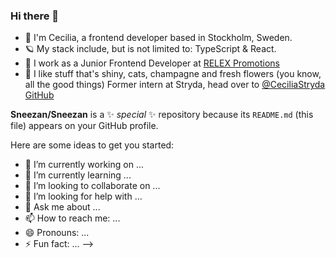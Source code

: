 
### Hi there 👋

- 👋 I'm Cecilia, a frontend developer based in Stockholm, Sweden.
- 🪐 My stack include, but is not limited to: TypeScript & React. 
- 👻 I work as a Junior Frontend Developer at [RELEX Promotions](https://www.relexsolutions.com/solutions/promotion-planning-software/)
- 💎 I like stuff that's shiny, cats, champagne and fresh flowers (you know, all the good things)
Former intern at Stryda, head over to [@CeciliaStryda GitHub](https://github.com/CeciliaStryda)

**Sneezan/Sneezan** is a ✨ _special_ ✨ repository because its `README.md` (this file) appears on your GitHub profile.

Here are some ideas to get you started:

- 🔭 I’m currently working on ...
- 🌱 I’m currently learning ...
- 👯 I’m looking to collaborate on ...
- 🤔 I’m looking for help with ...
- 💬 Ask me about ...
- 📫 How to reach me: ...
- 😄 Pronouns: ...
- ⚡ Fun fact: ...
-->
